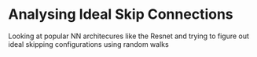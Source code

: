 # Analysing Ideal Skip Connections
Looking at popular NN architecures like the Resnet and trying to figure out ideal skipping configurations using random walks